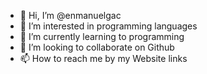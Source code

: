 - 👋 Hi, I’m @enmanuelgac
- 👀 I’m interested in programming languages 
- 🌱 I’m currently learning to programming 
- 💞️ I’m looking to collaborate on Github
- 📫 How to reach me by my Website links

<!---
enmanuelgac/enmanuelgac is a ✨ special ✨ repository because its `README.md` (this file) appears on your GitHub profile.
You can click the Preview link to take a look at your changes.
--->
